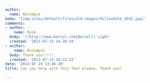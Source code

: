 ```yaml
---
author:
  name: Ninimpie
body: '[img:sites/default/files/old-images/Hillandale_3552.jpg]'
comments:
- author:
    name: Ryuk
  body: '[[http://www.bariol.com|Bariol]] Light'
  created: '2013-07-15 14:28:34'
- author:
    name: Ninimpie
  body: Thank you!!!!!
  created: '2013-07-15 14:33:22'
date: '2013-07-15 13:46:30'
title: Can you help with this font please. Thank you!

---
```

